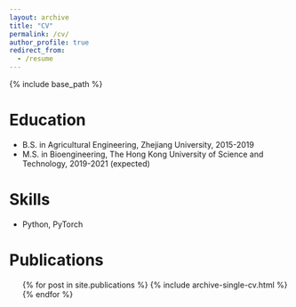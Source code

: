 ```yaml
---
layout: archive
title: "CV"
permalink: /cv/
author_profile: true
redirect_from:
  - /resume
---
```


{% include base_path %}

Education
======
* B.S. in Agricultural Engineering, Zhejiang University, 2015-2019
* M.S. in Bioengineering, The Hong Kong University of Science and Technology, 2019-2021 (expected)

Skills
======
* Python, PyTorch


Publications
======
  <ul>{% for post in site.publications %}
    {% include archive-single-cv.html %}
  {% endfor %}</ul>
  
